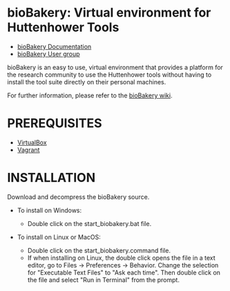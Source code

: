
bioBakery: Virtual environment for Huttenhower Tools 
====================================================

* [bioBakery Documentation](http://bitbucket.org/biobakery/biobakery/wiki) 
* [bioBakery User group](https://groups.google.com/forum/#!forum/biobakery-users) 

bioBakery is an easy to use, virtual environment that provides a platform for the research community to use the Huttenhower tools without having to install the tool suite directly on their personal machines.

For further information, please refer to the [bioBakery wiki](https://bitbucket.org/biobakery/biobakery/wiki).

PREREQUISITES
=============

* [VirtualBox](http://www.virtualbox.org/)
* [Vagrant](http://www.vagrantup.com/downloads.html)

INSTALLATION 
============

Download and decompress the bioBakery source.

* To install on Windows:  
    * Double click on the start_biobakery.bat file.

* To install on Linux or MacOS: 
    * Double click on the start_biobakery.command file.
    * If when installing on Linux, the double click opens the file in a text editor, go to Files -> Preferences -> Behavior. Change the selection for "Executable Text Files" to "Ask each time". Then double click on the file and select "Run in Terminal" from the prompt.
